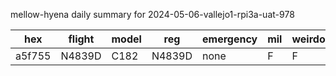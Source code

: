 mellow-hyena daily summary for 2024-05-06-vallejo1-rpi3a-uat-978

|hex|flight|model|reg|emergency|mil|weirdo|
|--|--|--|--|--|--|--|
|a5f755|N4839D|C182|N4839D|none|F|F|

